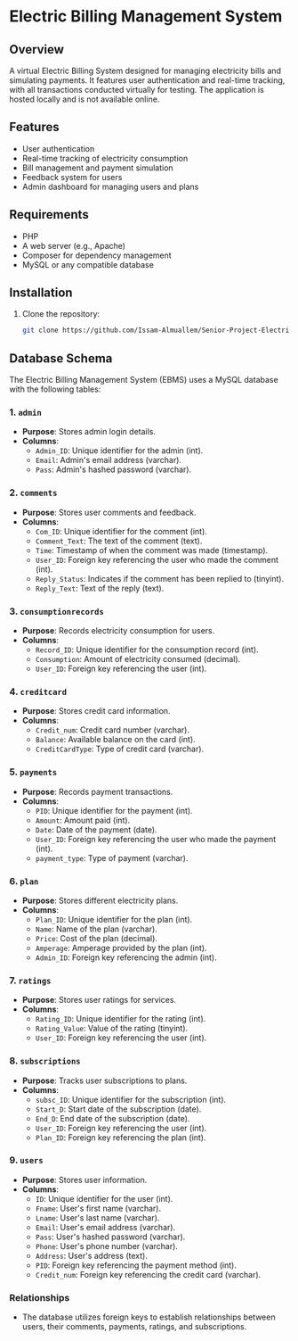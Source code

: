 # Electric Billing Management System

## Overview
A virtual Electric Billing System designed for managing electricity bills and simulating payments. It features user authentication and real-time tracking, with all transactions conducted virtually for testing. The application is hosted locally and is not available online.

## Features
- User authentication
- Real-time tracking of electricity consumption
- Bill management and payment simulation
- Feedback system for users
- Admin dashboard for managing users and plans

## Requirements
- PHP
- A web server (e.g., Apache)
- Composer for dependency management
- MySQL or any compatible database

## Installation

1. Clone the repository:
   ```bash
   git clone https://github.com/Issam-Almuallem/Senior-Project-Electric-Billing-System-.git

## Database Schema

The Electric Billing Management System (EBMS) uses a MySQL database with the following tables:

### 1. `admin`
- **Purpose**: Stores admin login details.
- **Columns**:
  - `Admin_ID`: Unique identifier for the admin (int).
  - `Email`: Admin's email address (varchar).
  - `Pass`: Admin's hashed password (varchar).

### 2. `comments`
- **Purpose**: Stores user comments and feedback.
- **Columns**:
  - `Com_ID`: Unique identifier for the comment (int).
  - `Comment_Text`: The text of the comment (text).
  - `Time`: Timestamp of when the comment was made (timestamp).
  - `User_ID`: Foreign key referencing the user who made the comment (int).
  - `Reply_Status`: Indicates if the comment has been replied to (tinyint).
  - `Reply_Text`: Text of the reply (text).

### 3. `consumptionrecords`
- **Purpose**: Records electricity consumption for users.
- **Columns**:
  - `Record_ID`: Unique identifier for the consumption record (int).
  - `Consumption`: Amount of electricity consumed (decimal).
  - `User_ID`: Foreign key referencing the user (int).

### 4. `creditcard`
- **Purpose**: Stores credit card information.
- **Columns**:
  - `Credit_num`: Credit card number (varchar).
  - `Balance`: Available balance on the card (int).
  - `CreditCardType`: Type of credit card (varchar).

### 5. `payments`
- **Purpose**: Records payment transactions.
- **Columns**:
  - `PID`: Unique identifier for the payment (int).
  - `Amount`: Amount paid (int).
  - `Date`: Date of the payment (date).
  - `User_ID`: Foreign key referencing the user who made the payment (int).
  - `payment_type`: Type of payment (varchar).

### 6. `plan`
- **Purpose**: Stores different electricity plans.
- **Columns**:
  - `Plan_ID`: Unique identifier for the plan (int).
  - `Name`: Name of the plan (varchar).
  - `Price`: Cost of the plan (decimal).
  - `Amperage`: Amperage provided by the plan (int).
  - `Admin_ID`: Foreign key referencing the admin (int).

### 7. `ratings`
- **Purpose**: Stores user ratings for services.
- **Columns**:
  - `Rating_ID`: Unique identifier for the rating (int).
  - `Rating_Value`: Value of the rating (tinyint).
  - `User_ID`: Foreign key referencing the user (int).

### 8. `subscriptions`
- **Purpose**: Tracks user subscriptions to plans.
- **Columns**:
  - `subsc_ID`: Unique identifier for the subscription (int).
  - `Start_D`: Start date of the subscription (date).
  - `End_D`: End date of the subscription (date).
  - `User_ID`: Foreign key referencing the user (int).
  - `Plan_ID`: Foreign key referencing the plan (int).

### 9. `users`
- **Purpose**: Stores user information.
- **Columns**:
  - `ID`: Unique identifier for the user (int).
  - `Fname`: User's first name (varchar).
  - `Lname`: User's last name (varchar).
  - `Email`: User's email address (varchar).
  - `Pass`: User's hashed password (varchar).
  - `Phone`: User's phone number (varchar).
  - `Address`: User's address (text).
  - `PID`: Foreign key referencing the payment method (int).
  - `Credit_num`: Foreign key referencing the credit card (varchar).

### Relationships
- The database utilizes foreign keys to establish relationships between users, their comments, payments, ratings, and subscriptions.
